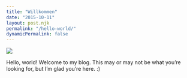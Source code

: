```yaml
---
title: "Willkommen"
date: "2015-10-11"
layout: post.njk
permalink: "/hello-world/"
dynamicPermalink: false
---
```


![](photos/272194_2191421115282_7595245_o-02-640x640.jpg)

Hello, world! Welcome to my blog. This may or may not be what you’re looking for, but I’m glad you’re here. :)
